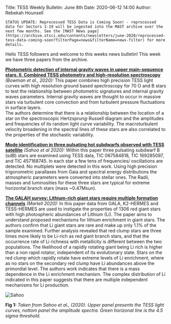 Title: TESS Weekly Bulletin: June 8th
Date: 2020-06-12 14:00
Author: Rebekah Hounsell

`STATUS UPDATE: Reprocessed TESS Data is Coming Soon! - reprocessed data for Sectors 1-19 will be ingested into the MAST archive over the next few months. See the [MAST News page](https://archive.stsci.edu/contents/newsletters/june-2020/reprocessed-tess-data-coming-soon?filterPage=news&filterName=news-filter) for more details.`

Hello TESS followers and welcome to this weeks news bulletin! This week we have three papers from the archive. 

**[Photometric detection of internal gravity waves in upper main-sequence stars. II. Combined TESS photometry and high-resolution spectroscopy](https://arxiv.org/abs/2006.03012)** *(Bowman et al., 2020):*
This paper combines high precision TESS light curves with high resolution ground based spectroscopy for 70 O and B stars to test the relationship between photometric signatures and internal gravity waves parameters. 
Internal gravity waves are thought to occur in massive stars via turbulent core convection and from turbulent pressure fluctuations in surface layers.  
The authors determine that there is a relationship between the location of a star on the spectroscopic Hertzsprung-Russell diagram and the amplitudes and frequencies of its random light curve variability. The macroturbulent velocity broadening in the spectral lines of these stars are also correlated to the properties of the stochastic variability.

**[Mode identification in three pulsating hot subdwarfs observed with TESS satellite](https://arxiv.org/abs/2006.04126)** *(Sahoo et al 2020):*
Within this paper three pulsating subdwarf B (sdB) stars are examined using TESS data, TIC 067584818, TIC 169285097, and TIC 457168745. In each star a few tens of frequencies/ oscillations are detected. No multiplets were detected in this work. Using high precision trigonometric parallaxes from Gaia and spectral energy distributions the atmospheric parameters were converted into stellar ones. The Radii, masses and luminosities for these three stars are typical for extreme horizontal branch stars (mass ~0.47Msun).


**[The GALAH survey: Lithium-rich giant stars require multiple formation channels](https://arxiv.org/abs/2006.02106)** *(Martell 2020):*
In this paper data from GALA, K2-HERMES and TESS-HERMES are used to instigate the properties of 1306 red giant stars with high photospheric abundances of Lithium (Li). The paper aims to understand proposed mechanisms for lithium enrichment in giant stars. The authors confirm that Li giant stars are rare and make up only 1.1% of the sample examined. Further analysis revealed that red clump stars are three times more likely to be Li-rich as red giant branch stars, and that the occurrence rate of Li richness with metallicity is different between the two populations. The likelihood of a rapidly rotating giant being Li rich is higher than a non rapid rotator, independent of its evolutionary state. Stars on the red clump which rapidly rotate have extreme levels of Li enrichment, where as no stars on the secondary red clump have Li abundances above the primordial level. The authors work indicates that there is a mass dependence in the Li enrichment mechanism. The complex distribution of Li indicated in this paper suggests that there are multiple independent mechanisms for Li production.

![Sahoo](images/sahoo.png)

**Fig 1:** *Taken from Sahoo et al., (2020). Upper panel presents the TESS light curves, nottom panel the amplitude spectra. Green horizonal line is the 4.5 sigma threshold.*